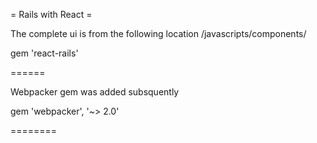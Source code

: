 = Rails with React =

The complete ui is from the following location
/javascripts/components/

gem 'react-rails'

======

Webpacker gem was added subsquently

gem 'webpacker', '~> 2.0'

========